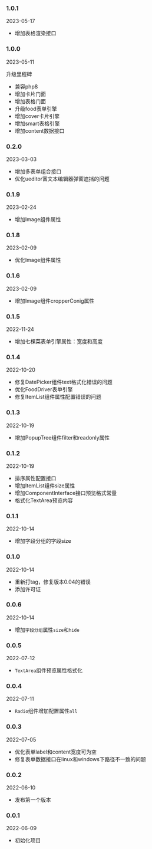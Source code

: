 ### 1.0.1

2023-05-17

- 增加表格渲染接口

### 1.0.0

2023-05-11

升级里程碑

- 兼容php8
- 增加卡片门面
- 增加表格门面
- 升级food表单引擎
- 增加cover卡片引擎
- 增加smart表格引擎
- 增加content数据接口

### 0.2.0

2023-03-03

- 增加多表单组合接口
- 优化ueditor富文本编辑器弹窗遮挡的问题

### 0.1.9

2023-02-24

- 增加Image组件属性

### 0.1.8

2023-02-09

- 优化Image组件属性

### 0.1.6

2023-02-09

- 增加Image组件cropperConig属性

### 0.1.5

2022-11-24

- 增加七棵菜表单引擎属性：宽度和高度

### 0.1.4

2022-10-20

- 修复DatePicker组件text格式化错误的问题
- 优化FoodDriver表单引擎
- 修复ItemList组件属性配置错误的问题

### 0.1.3

2022-10-19

- 增加PopupTree组件filter和readonly属性

### 0.1.2

2022-10-19

- 排序属性配置接口
- 增加ItemList组件size属性
- 增加ComponentInterface接口预览格式常量
- 格式化TextArea预览内容

### 0.1.1

2022-10-14

- 增加字段分组的字段size

### 0.1.0

2022-10-14

- 重新打tag，修复版本0.04的错误
- 添加许可证

### 0.0.6

2022-10-14

- 增加`字段分组`属性`size`和`hide`

### 0.0.5

2022-07-12

- `TextArea`组件预览属性格式化

### 0.0.4

2022-07-11

- `Radio`组件增加配置属性`all`


### 0.0.3

2022-07-05

- 优化表单label和content宽度可为空
- 修复表单数据接口在linux和windows下路径不一致的问题

### 0.0.2

2022-06-10

- 发布第一个版本

### 0.0.1

2022-06-09

- 初始化项目
